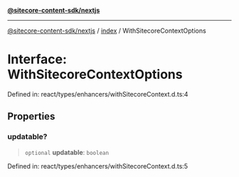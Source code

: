 [**@sitecore-content-sdk/nextjs**](../../README.md)

***

[@sitecore-content-sdk/nextjs](../../README.md) / [index](../README.md) / WithSitecoreContextOptions

# Interface: WithSitecoreContextOptions

Defined in: react/types/enhancers/withSitecoreContext.d.ts:4

## Properties

### updatable?

> `optional` **updatable**: `boolean`

Defined in: react/types/enhancers/withSitecoreContext.d.ts:5
